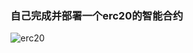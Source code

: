### 自己完成并部署一个erc20的智能合约

![erc20](https://p.qlogo.cn/qqmail_head/C6nnRGnPbvwlVslNHxDtemvOjTjEDAZ1B3KhibQLNBFZXnVDofJ898hXbPKKtPIlZxWGpiaKicwXcQ/0)